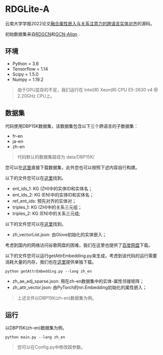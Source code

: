# RDGLite-A

云南大学学报2022论文[融合属性嵌入与关系注意力的跨语言实体对齐](https://kns.cnki.net/kcms/detail/detail.aspx?dbcode=CAPJ&dbname=CAPJLAST&filename=YNDZ20220927001&uniplatform=NZKPT&v=ILIcPzEcsTyBEXay-HElQvOlrDc4hZ9MiULTEKRCfwh9-zfxYASOXKTDOBGmJH0h)的源码。

初始数据集来自[RDGCN](https://github.com/StephanieWyt/RDGCN)和[GCN-Align](https://github.com/1049451037/GCN-Align) .

## 环境

* Python = 3.6
* Tensorflow = 1.14
* Scipy = 1.5.0
* Numpy = 1.19.2

> 由于GPU显存的不足，我们运行在 Intel(R) Xeon(R) CPU E5-2630 v4 @ 2.20GHz CPU上。

## 数据集

代码使用DBP15K数据集，该数据集包含以下三个跨语言的子数据集：
- fr-en
- ja-en
- zh-en

> 代码默认的数据集路径为 data/DBP15K/

您可以在[这里](https://pan.baidu.com/s/1yeOXx5LlUca8J4gmWGwlEQ?pwd=7ral)直接下载数据集，此外您也可以按照下述内容自行构建。

以下的文件您可以在[这里](https://github.com/1049451037/GCN-Align/tree/master/data)找到。

* ent_ids_1: KG (ZH)中的实体ID和实体名；
* ent_ids_2: KG (EN)中的实体ID和实体名；
* ref_ent_ids: 预先对齐的实体对；
* triples_1: KG (ZH)中的关系三元组；
* triples_2: KG (EN)中的关系三元组;

以下的文件您可以在[这里](https://github.com/StephanieWyt/RDGCN)找到。

* zh_vectorList.json: 由Glove初始化的实体嵌入；

考虑到国内的网络访问谷歌网盘的困难，我们在这里也提供了[百度网盘](https://pan.baidu.com/s/1RxUy6m2rBLuTcpfkVslzqA?pwd=p46r)下载。

以下的文件您可以运行getAttrEmbedding.py来生成，考虑到该代码的运行需要消耗大量的内存，我们也在[这里](https://pan.baidu.com/s/1I-7KuzMwk6bjQEJ5qIrNPQ?pwd=5bqe)提供单独下载。

```
python getAttrEmbedding.py --lang zh_en
```

* zh_ae_adj_sparse.json: 用在zh-en数据集中的实体-属性邻接矩阵；
* zh_attr_vector.json: 由PyTorch的nn.Embedding初始化的属性嵌入；

> 上述文件以DBP15K(zh-en)数据集为例。

## 运行

以DBP15K(zh-en)数据集为例。

```
python main.py --lang zh_en
```

> 您可以在Config.py中修改超参数。

